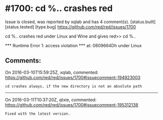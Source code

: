 
#1700: cd %.. crashes red
================================================================================
Issue is closed, was reported by xqlab and has 4 comment(s).
[status.built] [status.tested] [type.bug]
<https://github.com/red/red/issues/1700>

cd %.. crashes red under Linux and Wine
and gives
red>> cd %..

**\* Runtime Error 1: access violation
**\* at: 0809664Dh
under Linux



Comments:
--------------------------------------------------------------------------------

On 2016-03-10T15:59:25Z, xqlab, commented:
<https://github.com/red/red/issues/1700#issuecomment-194923003>

    cd crashes always, if the new directory is not an absolute path

--------------------------------------------------------------------------------

On 2016-03-11T10:37:20Z, qtxie, commented:
<https://github.com/red/red/issues/1700#issuecomment-195312138>

    Fixed with the latest version.


